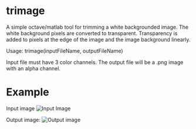 # trimage

A simple octave/matlab tool for trimming a white backgrounded image. The white background pixels are converted to transparent. Transparency is added to pixels at the edge of the image and the image background linearly.

Usage: trimage(inputFileName, outputFileName)

Input file must have 3 color channels. The output file will be a .png image with an alpha channel.

# Example

Input image
![Input Image](https://github.com/stubendek/repository/trimage/blob/master/example.jpg)

Output image:
![Output image](https://github.com/stubendek/repository/trimage/blob/master/example-result.png)